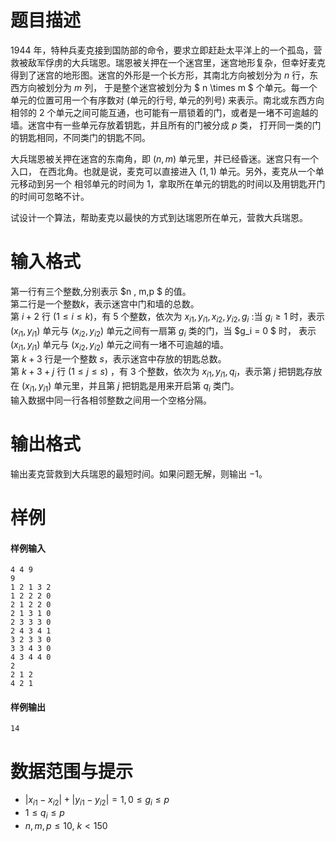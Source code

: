 
# 题目描述

1944 年，特种兵麦克接到国防部的命令，要求立即赶赴太平洋上的一个孤岛，营救被敌军俘虏的大兵瑞恩。瑞恩被关押在一个迷宫里，迷宫地形复杂，但幸好麦克得到了迷宫的地形图。迷宫的外形是一个长方形，其南北方向被划分为 $n$ 行，东西方向被划分为 $m$ 列， 于是整个迷宫被划分为 $ n \times m $ 个单元。每一个单元的位置可用一个有序数对 (单元的行号, 单元的列号) 来表示。南北或东西方向相邻的 $2$ 个单元之间可能互通，也可能有一扇锁着的门，或者是一堵不可逾越的墙。迷宫中有一些单元存放着钥匙，并且所有的门被分成 $p$ 类， 打开同一类的门的钥匙相同，不同类门的钥匙不同。

大兵瑞恩被关押在迷宫的东南角，即 $(n,m)$ 单元里，并已经昏迷。迷宫只有一个入口， 在西北角。也就是说，麦克可以直接进入 $(1,1)$ 单元。另外，麦克从一个单元移动到另一个 相邻单元的时间为 $1$，拿取所在单元的钥匙的时间以及用钥匙开门的时间可忽略不计。

试设计一个算法，帮助麦克以最快的方式到达瑞恩所在单元，营救大兵瑞恩。


# 输入格式

第一行有三个整数,分别表示 $n , m,p $ 的值。  
第二行是一个整数$k$，表示迷宫中门和墙的总数。    
第 $i+2$ 行 $(1 \leq i \leq k )$，有  $5$ 个整数，依次为 $x _{i1},y_{i1},x_{i2},y_{i2},g_i$ :当 $g_i \geq1$ 时，表示 $(x_{i1},y_{i1})$ 单元与 $(x_{i2},y_{i2})$ 单元之间有一扇第 $g_i$ 类的门，当 $g_i = 0 $ 时， 表示 $(x_{i1},y_{i1})$ 单元与 $(x_{i2},y_{i2})$ 单元之间有一堵不可逾越的墙。  
第 $k+3$ 行是一个整数 $s$，表示迷宫中存放的钥匙总数。  
第 $k+3+j$ 行 $(1 \leq j \leq s)$ ，有 $3$ 个整数，依次为  $x_{i1},y_{i1},q_i$，表示第 $j$ 把钥匙存放在 $(x_{i1},y_{i1})$ 单元里，并且第 $j$ 把钥匙是用来开启第 $q_i$ 类门。  
输入数据中同一行各相邻整数之间用一个空格分隔。


# 输出格式

输出麦克营救到大兵瑞恩的最短时间。如果问题无解，则输出 $-1$。

# 样例

#### 样例输入
```plain
4 4 9
9
1 2 1 3 2
1 2 2 2 0
2 1 2 2 0
2 1 3 1 0 
2 3 3 3 0
2 4 3 4 1
3 2 3 3 0
3 3 4 3 0
4 3 4 4 0
2
2 1 2 
4 2 1
```
#### 样例输出
```plain
14
```

# 数据范围与提示

- $|x_{i1}-x_{i2}|+|y_{i1}-y_{i2}|=1, 0 \leq g_i \leq p$       
- $1\leq q_i \leq p$     
- $n,m,p \leq 10,\ k < 150$

